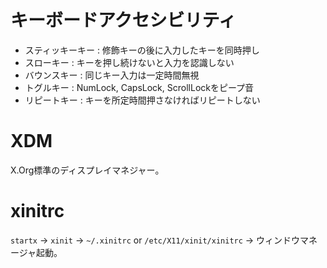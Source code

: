 # キーボードアクセシビリティ

- スティッキーキー : 修飾キーの後に入力したキーを同時押し
- スローキー : キーを押し続けないと入力を認識しない
- バウンスキー : 同じキー入力は一定時間無視
- トグルキー : NumLock, CapsLock, ScrollLockをピープ音
- リピートキー : キーを所定時間押さなければリピートしない

# XDM

X.Org標準のディスプレイマネジャー。

# xinitrc

`startx` → `xinit` → `~/.xinitrc` or `/etc/X11/xinit/xinitrc` → ウィンドウマネージャ起動。

